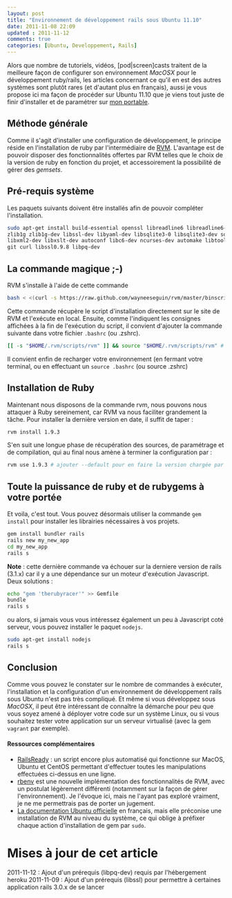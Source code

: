 ```yaml
---
layout: post
title: "Environnement de développement rails sous Ubuntu 11.10"
date: 2011-11-08 22:09
updated : 2011-11-12
comments: true
categories: [Ubuntu, Developpement, Rails]
---
```

Alors que nombre de tutoriels, vidéos, [pod|screen]casts traitent de la meilleure façon de configurer son environnement *MacOSX* pour le développement ruby/rails, les articles concernant ce qu'il en est des autres systèmes sont plutôt rares (et d'autant plus en français), aussi je vous propose ici ma façon de procéder sur Ubuntu 11.10 que je viens tout juste de finir d'installer et de paramétrer sur [mon portable](http://www.dell.com/fr/entreprise/p/vostro-3450/pd).
<!--more-->
## Méthode générale
Comme il s'agit d'installer une configuration de développement, le principe réside en l'installation de ruby par l'intermédiaire de [RVM](http://rvm.beginrescueend.com). L'avantage est de pouvoir disposer des fonctionnalités offertes par RVM telles que le choix de la version de ruby en fonction du projet, et accessoirement la possibilité de gérer des *gemsets*.

## Pré-requis système
Les paquets suivants doivent être installés afin de pouvoir compléter l'installation.
```bash
sudo apt-get install build-essential openssl libreadline6 libreadline6-dev \
zlib1g zlib1g-dev libssl-dev libyaml-dev libsqlite3-0 libsqlite3-dev sqlite3 \
libxml2-dev libxslt-dev autoconf libc6-dev ncurses-dev automake libtool bison \
git curl libssl0.9.8 libpq-dev
```

## La commande magique ;-)
RVM s'installe à l'aide de cette commande
```bash
bash < <(curl -s https://raw.github.com/wayneeseguin/rvm/master/binscripts/rvm-installer )
```
Cette commande récupère le script d'installation directement sur le site de RVM et l'exécute en local. Ensuite, comme l'indiquent les consignes affichées à la fin de l'exécution du script, il convient d'ajouter la commande suivante dans votre fichier <code>.bashrc</code> (ou .zshrc).
```bash
[[ -s "$HOME/.rvm/scripts/rvm" ]] && source "$HOME/.rvm/scripts/rvm" # Load RVM into a shell
```
Il convient enfin de recharger votre environnement (en fermant votre terminal, ou en effectuant un <code>source .bashrc</code> (ou source .zshrc)

## Installation de Ruby
Maintenant nous disposons de la commande rvm, nous pouvons nous attaquer à Ruby sereinement, car RVM va nous faciliter grandement la tâche. Pour installer la dernière version en date, il suffit de taper :
```bash
rvm install 1.9.3
```
S'en suit une longue phase de récupération des sources, de paramétrage et de compilation, qui au final nous amène à terminer la configuration par :
```bash
rvm use 1.9.3 # ajouter --default pour en faire la version chargée par défaut au lancement du terminal
```

## Toute la puissance de ruby et de rubygems à votre portée
Et voila, c'est tout. Vous pouvez désormais utiliser la commande <code>gem install</code> pour installer les librairies nécessaires à vos projets.
```bash
gem install bundler rails
rails new my_new_app
cd my_new_app
rails s
```
**Note** : cette dernière commande va échouer sur la derniere version de rails (3.1.x) car il y a une dépendance sur un moteur d'exécution Javascript. Deux solutions :
```bash ajouter therubyracer au fichier Gemfile
echo "gem 'therubyracer'" >> Gemfile
bundle
rails s
```
ou alors, si jamais vous vous intéressez également un peu à Javascript coté serveur, vous pouvez installer le paquet <code>nodejs</code>.
```bash Installer Node.js sur le système, rails s'en servira au lieu de therubyracer
sudo apt-get install nodejs
rails s
```

## Conclusion
Comme vous pouvez le constater sur le nombre de commandes à exécuter, l'installation et la configuration d'un environnement de développement rails sous Ubuntu n'est pas très compliqué. Et même si vous développez sous *MacOSX*, il peut être intéressant de connaître la démarche pour peu que vous soyez amené à déployer votre code sur un système Linux, ou si vous souhaitez tester votre application sur un serveur virtualisé (avec la gem <code>vagrant</code> par exemple).

#### Ressources complémentaires
* [RailsReady](https://github.com/joshfng/railsready) : un script encore plus automatisé qui fonctionne sur MacOS, Ubuntu et CentOS permettant d'effectuer toutes les manipulations effectuées ci-dessus en une ligne.
* [rbenv](https://github.com/sstephenson/rbenv) est une nouvelle implémentation des fonctionnalités de RVM, avec un postulat légèrement différenti (notamment sur la façon de gérer l'environnement). Je l'évoque ici, mais ne l'ayant pas exploré vraiment, je ne me permettrais pas de porter un jugement.
* [La documentation Ubuntu officielle](http://doc.ubuntu-fr.org/rubyonrails) en français, mais elle préconise une installation de RVM au niveau du système, ce qui oblige à préfixer chaque action d'installation de gem par <code>sudo</code>.

# Mises à jour de cet article
2011-11-12 : Ajout d'un prérequis (libpq-dev) requis par l'hébergement heroku
2011-11-09 : Ajout d'un prérequis (libssl) pour permettre à certaines application rails 3.0.x de se lancer
